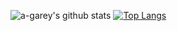 

![a-garey's github stats](https://github-readme-stats.vercel.app/api?username=a-garey&show_icons=true&theme=radical)
[![Top Langs](https://github-readme-stats.vercel.app/api/top-langs/?username=a-garey&theme=radical)](https://github.com/a-garey/github-readme-stats)

<!--
**a-garey/a-garey** is a ✨ _special_ ✨ repository because its `README.md` (this file) appears on your GitHub profile.

[![a-garey's github stats](https://github-readme-stats.vercel.app/api?username=a-garey&show_icons=true&theme=radical)](https://github.com/a-garey/github-readme-stats)

Here are some ideas to get you started:

- 🔭 I’m currently working on an interactive Russian textbook
- 🌱 I’m currently learning ...
- 📫 How to reach me: ...
